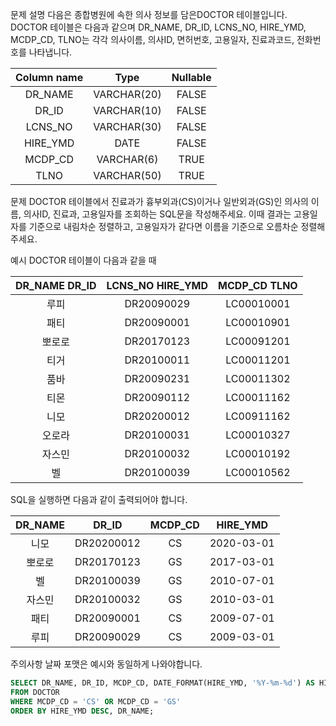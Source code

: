 문제 설명
다음은 종합병원에 속한 의사 정보를 담은DOCTOR 테이블입니다. DOCTOR 테이블은 다음과 같으며 DR_NAME, DR_ID, LCNS_NO, HIRE_YMD, MCDP_CD, TLNO는 각각 의사이름, 의사ID, 면허번호, 고용일자, 진료과코드, 전화번호를 나타냅니다.

|Column name|Type|Nullable|
|:---:|:---:|:---:|
|DR_NAME|VARCHAR(20)|FALSE|
|DR_ID|VARCHAR(10)|FALSE|
|LCNS_NO|VARCHAR(30)|FALSE|
|HIRE_YMD|DATE|FALSE|
|MCDP_CD|VARCHAR(6)|TRUE|
|TLNO|VARCHAR(50)|TRUE|

문제
DOCTOR 테이블에서 진료과가 흉부외과(CS)이거나 일반외과(GS)인 의사의 이름, 의사ID, 진료과, 고용일자를 조회하는 SQL문을 작성해주세요. 이때 결과는 고용일자를 기준으로 내림차순 정렬하고, 고용일자가 같다면 이름을 기준으로 오름차순 정렬해주세요.

예시
DOCTOR 테이블이 다음과 같을 때

|DR_NAME	DR_ID|	LCNS_NO	HIRE_YMD|	MCDP_CD	TLNO|
|:---:|:---:|:---:|
|루피	|DR20090029	|LC00010001	|2009-03-01|	CS	|01085482011|
|패티	|DR20090001	|LC00010901	|2009-07-01|	CS	|01085220122|
|뽀로로	|DR20170123	|LC00091201	|2017-03-01|	GS	|01034969210|
|티거	|DR20100011|	LC00011201	|2010-03-01|	NP	|01034229818|
|품바	|DR20090231|	LC00011302	|2015-11-01|	OS	|01049840278|
|티몬	|DR20090112|	LC00011162	|2010-03-01|	FM	|01094622190|
|니모	|DR20200012|	LC00911162	|2020-03-01|	CS	|01089483921|
|오로라	|DR20100031|	LC00010327	|2010-11-01|	OS	|01098428957|
|자스민	|DR20100032|	LC00010192	|2010-03-01|	GS	|01023981922|
|벨	|DR20100039|	LC00010562	|2010-07-01|	GS	|01058390758|

SQL을 실행하면 다음과 같이 출력되어야 합니다.

|DR_NAME|	DR_ID|	MCDP_CD|	HIRE_YMD|
|:---:|:---:|:---:|:---:|
|니모|	DR20200012|	CS	|2020-03-01|
|뽀로로|	DR20170123|	GS	|2017-03-01|
|벨	|DR20100039	|GS	|2010-07-01|
|자스민|	DR20100032|	GS	|2010-03-01|
|패티	|DR20090001|	CS	|2009-07-01|
|루피	|DR20090029|	CS	|2009-03-01|

주의사항
날짜 포맷은 예시와 동일하게 나와야합니다.

```SQL
SELECT DR_NAME, DR_ID, MCDP_CD, DATE_FORMAT(HIRE_YMD, '%Y-%m-%d') AS HIRE_YMD
FROM DOCTOR
WHERE MCDP_CD = 'CS' OR MCDP_CD = 'GS'
ORDER BY HIRE_YMD DESC, DR_NAME;
```
